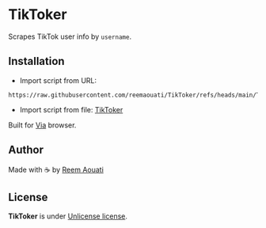 # TikToker
Scrapes TikTok user info by `username`.

## Installation
- Import script from URL:
```
https://raw.githubusercontent.com/reemaouati/TikToker/refs/heads/main/TikToker.js
```

- Import script from file: [TikToker](./TikToker.js)

Built for [Via](https://viayoo.com/en/) browser.

## Author
Made with ☕ by [Reem Aouati](https://github.com/reemaouati)

## License
**TikToker** is under [ Unlicense license](LICENSE).
